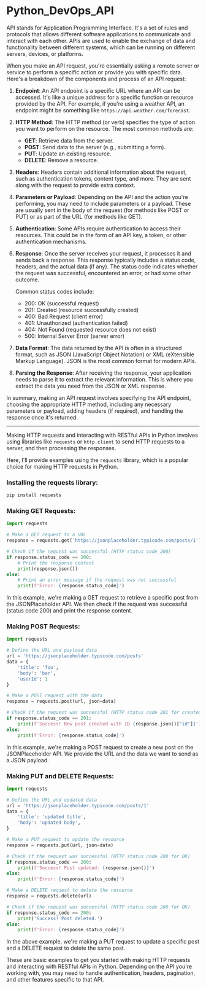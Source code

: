 # Python_DevOps_API  
          
API stands for Application Programming Interface. It's a set of rules and protocols that allows different software applications to communicate and interact with each other. APIs are used to enable the exchange of data and functionality between different systems, which can be running on different servers, devices, or platforms.

When you make an API request, you're essentially asking a remote server or service to perform a specific action or provide you with specific data. Here's a breakdown of the components and process of an API request:

1. **Endpoint**: An API endpoint is a specific URL where an API can be accessed. It's like a unique address for a specific function or resource provided by the API. For example, if you're using a weather API, an endpoint might be something like `https://api.weather.com/forecast`.

2. **HTTP Method**: The HTTP method (or verb) specifies the type of action you want to perform on the resource. The most common methods are:
   - **GET**: Retrieve data from the server.
   - **POST**: Send data to the server (e.g., submitting a form).
   - **PUT**: Update an existing resource.
   - **DELETE**: Remove a resource.

3. **Headers**: Headers contain additional information about the request, such as authentication tokens, content type, and more. They are sent along with the request to provide extra context.

4. **Parameters or Payload**: Depending on the API and the action you're performing, you may need to include parameters or a payload. These are usually sent in the body of the request (for methods like POST or PUT) or as part of the URL (for methods like GET).

5. **Authentication**: Some APIs require authentication to access their resources. This could be in the form of an API key, a token, or other authentication mechanisms.

6. **Response**: Once the server receives your request, it processes it and sends back a response. This response typically includes a status code, headers, and the actual data (if any). The status code indicates whether the request was successful, encountered an error, or had some other outcome.

   Common status codes include:
   - 200: OK (successful request)
   - 201: Created (resource successfully created)
   - 400: Bad Request (client error)
   - 401: Unauthorized (authentication failed)
   - 404: Not Found (requested resource does not exist)
   - 500: Internal Server Error (server error)

7. **Data Format**: The data returned by the API is often in a structured format, such as JSON (JavaScript Object Notation) or XML (eXtensible Markup Language). JSON is the most common format for modern APIs.

8. **Parsing the Response**: After receiving the response, your application needs to parse it to extract the relevant information. This is where you extract the data you need from the JSON or XML response.

In summary, making an API request involves specifying the API endpoint, choosing the appropriate HTTP method, including any necessary parameters or payload, adding headers (if required), and handling the response once it's returned.

---
Making HTTP requests and interacting with RESTful APIs in Python involves using libraries like `requests` or `http.client` to send HTTP requests to a server, and then processing the responses. 

Here, I'll provide examples using the `requests` library, which is a popular choice for making HTTP requests in Python.

### Installing the requests library:

```bash
pip install requests
```

### Making GET Requests:

```python
import requests

# Make a GET request to a URL
response = requests.get('https://jsonplaceholder.typicode.com/posts/1')

# Check if the request was successful (HTTP status code 200)
if response.status_code == 200:
    # Print the response content
    print(response.json())
else:
    # Print an error message if the request was not successful
    print(f'Error: {response.status_code}')
```

In this example, we're making a GET request to retrieve a specific post from the JSONPlaceholder API. We then check if the request was successful (status code 200) and print the response content.

### Making POST Requests:

```python
import requests

# Define the URL and payload data
url = 'https://jsonplaceholder.typicode.com/posts'
data = {
    'title': 'foo',
    'body': 'bar',
    'userId': 1
}

# Make a POST request with the data
response = requests.post(url, json=data)

# Check if the request was successful (HTTP status code 201 for created)
if response.status_code == 201:
    print(f'Success! New post created with ID {response.json()["id"]}')
else:
    print(f'Error: {response.status_code}')
```

In this example, we're making a POST request to create a new post on the JSONPlaceholder API. We provide the URL and the data we want to send as a JSON payload.

### Making PUT and DELETE Requests:

```python
import requests

# Define the URL and updated data
url = 'https://jsonplaceholder.typicode.com/posts/1'
data = {
    'title': 'updated title',
    'body': 'updated body',
}

# Make a PUT request to update the resource
response = requests.put(url, json=data)

# Check if the request was successful (HTTP status code 200 for OK)
if response.status_code == 200:
    print(f'Success! Post updated: {response.json()}')
else:
    print(f'Error: {response.status_code}')

# Make a DELETE request to delete the resource
response = requests.delete(url)

# Check if the request was successful (HTTP status code 200 for OK)
if response.status_code == 200:
    print('Success! Post deleted.')
else:
    print(f'Error: {response.status_code}')
```

In the above example, we're making a PUT request to update a specific post and a DELETE request to delete the same post.

These are basic examples to get you started with making HTTP requests and interacting with RESTful APIs in Python. Depending on the API you're working with, you may need to handle authentication, headers, pagination, and other features specific to that API.
